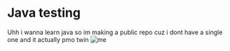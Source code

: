 # Java testing
Uhh i wanna learn java so im making a public repo cuz i dont have a single one and it actually pmo twin
![me](https://github.com/user-attachments/assets/f49914c9-87b6-47ed-b223-ac643d99df85)
